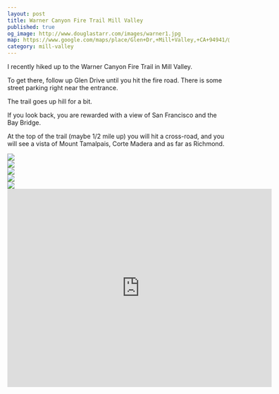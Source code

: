 ```yaml
---
layout: post
title: Warner Canyon Fire Trail Mill Valley
published: true
og_image: http://www.douglastarr.com/images/warner1.jpg
map: https://www.google.com/maps/place/Glen+Dr,+Mill+Valley,+CA+94941/@37.9180839,-122.5420974,18.63z/data=!4m5!3m4!1s0x80859077f33c9947:0x67e63147b5a23e2e!8m2!3d37.9159063!4d-122.5386406
category: mill-valley
---
```


I recently hiked up to the Warner Canyon Fire Trail in Mill Valley.

To get there, follow up Glen Drive until you hit the fire road.  There
is some street parking right near the entrance.

The trail goes up hill for a bit. 

If you look back, you are rewarded with a view of San Francisco and
the Bay Bridge.

At the top of the trail (maybe 1/2 mile up) you will hit a cross-road,
and you will see a vista of Mount Tamalpais, Corte Madera and as far as
Richmond.

<div>
<img src="/images/warner2.jpg" class="img-responsive">
</div>
<div>
<img src="/images/warner3.jpg" class="img-responsive">
</div>
<div>
<img src="/images/warner1.jpg" class="img-responsive">
</div>
<div>
<img src="/images/warner5.jpg" class="img-responsive">
</div>
<div>
<img src="/images/warner4.jpg" class="img-responsive">
</div>
<div>
<iframe src="https://www.google.com/maps/embed?pb=!1m18!1m12!1m3!1d1573.7629666209345!2d-122.54222612414883!3d37.91814209490858!2m3!1f0!2f0!3f0!3m2!1i1024!2i768!4f13.1!3m3!1m2!1s0x8085907911ba6e69%3A0x11537a29fa7b1e45!2s84+Glen+Dr%2C+Mill+Valley%2C+CA+94941!5e0!3m2!1sen!2sus!4v1464144422096" width="600" height="450" frameborder="0" style="border:0" allowfullscreen></iframe> 
</div>
